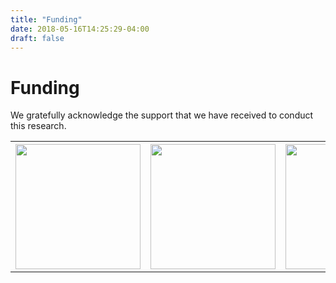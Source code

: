 ```yaml
---
title: "Funding"
date: 2018-05-16T14:25:29-04:00
draft: false
---
```

# Funding
We gratefully acknowledge the support that we have received to conduct this
research.
<table>
<tr>
<thead>
<th><img class="middle-img" src="/images/NSF logo.jpg" style="object-fit: cover;width: 200px; max-height: 200px;"/>
</th>
<th>
    <img class="middle-img" src="/images/Google logo.png" style="object-fit: cover;width: 200px; max-height: 200px;"/>
</th>
<th>
    <img class="middle-img" src="/images/engaged.png" style="object-fit: cover;width: 200px; max-height: 200px;"/>
</th>
</thead>
</table>
